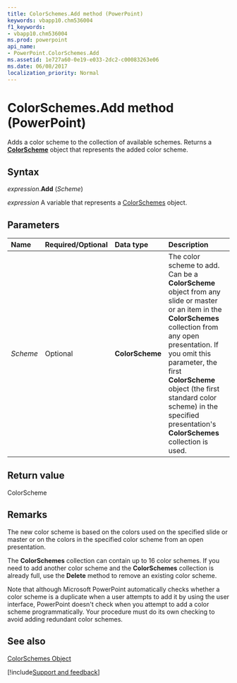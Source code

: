 ```yaml
---
title: ColorSchemes.Add method (PowerPoint)
keywords: vbapp10.chm536004
f1_keywords:
- vbapp10.chm536004
ms.prod: powerpoint
api_name:
- PowerPoint.ColorSchemes.Add
ms.assetid: 1e727a60-0e19-e033-2dc2-c00083263e06
ms.date: 06/08/2017
localization_priority: Normal
---
```



# ColorSchemes.Add method (PowerPoint)

Adds a color scheme to the collection of available schemes. Returns a **[ColorScheme](PowerPoint.ColorScheme.md)** object that represents the added color scheme.


## Syntax

_expression_.**Add** (_Scheme_)

_expression_ A variable that represents a [ColorSchemes](PowerPoint.ColorSchemes.md) object.


## Parameters



|Name|Required/Optional|Data type|Description|
|:-----|:-----|:-----|:-----|
| _Scheme_|Optional|**ColorScheme**|The color scheme to add. Can be a **ColorScheme** object from any slide or master or an item in the **ColorSchemes** collection from any open presentation. If you omit this parameter, the first **ColorScheme** object (the first standard color scheme) in the specified presentation's **ColorSchemes** collection is used.|

## Return value

ColorScheme


## Remarks

The new color scheme is based on the colors used on the specified slide or master or on the colors in the specified color scheme from an open presentation.

The  **ColorSchemes** collection can contain up to 16 color schemes. If you need to add another color scheme and the **ColorSchemes** collection is already full, use the **Delete** method to remove an existing color scheme.

Note that although Microsoft PowerPoint automatically checks whether a color scheme is a duplicate when a user attempts to add it by using the user interface, PowerPoint doesn't check when you attempt to add a color scheme programmatically. Your procedure must do its own checking to avoid adding redundant color schemes.


## See also


[ColorSchemes Object](PowerPoint.ColorSchemes.md)

[!include[Support and feedback](~/includes/feedback-boilerplate.md)]